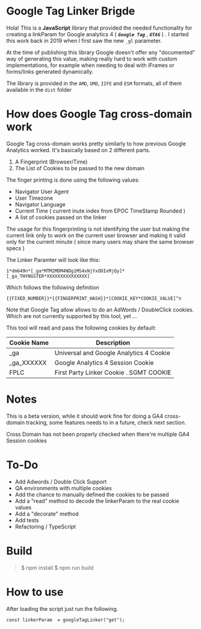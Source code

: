 # Google Tag Linker Brigde

Hola! This is a **JavaScript** library that provided the needed functionality for creating a linkParam for Google analytics 4 ( ***`Google Tag`*** , ***`GTAG`*** ) . I started this work back in 2019 when I first saw the new `_gl` parameter.

At the time of publishing this library Google doesn't offer any "documented" way of generating this value, making really hard to work with custom implementations, for example when needing to deal with iFrames or forms/links generated dynamically. 

The library is provided in the `AMD`, `UMD`, `IIFE` and `ESM` formats, all of them available in the `dist` folder

# How does Google Tag cross-domain work

Google Tag cross-domain works pretty similarly to how previous Google Analytics worked. It's basically based on 2 different parts. 

1. A Fingerprint (Browser/Time)
2. The List of Cookies to be passed to the new domain

The finger printing is done using the following values:

 - Navigator User Agent
 - User Timezone
 - Navigator Language
 - Current Time ( current inute index from EPOC TimeStamp Rounded )
 - A list of cookies passed on the linker

The usage for this fingerprinting is not identifying the user but making the current link only to work on the current user browser and making it valid only for the current minute ( since many users may share the same browser specs )

The Linker Paramter will look like this:

    1*dm649n*[_ga*MTM2MDM4NDg1MS4xNjYxODIxMjQy]*[_ga_THYNGSTER*XXXXXXXXXXXXXXX]

   
Which follows the following definition
    
    {{FIXED_NUMBER}}*{{FINGERPRINT_HASH}}*[COOKIE_KEY*COOKIE_VALUE]^n

Note that Google Tag allow allows to do an AdWords / DoubleClick cookies. Which are not currently supported by this tool, yet ...

This tool will read and pass the following cookies by default:

|Cookie Name|Description|
|--|--|
|_ga|Universal and Google Analytics 4 Cookie|
|_ga_XXXXXX|Google Analytics 4 Session Cookie|
|FPLC|First Party Linker Cookie . SGMT COOKIE|

# Notes
This is a beta version, while it should work fine for doing a GA4 cross-domain tracking, some features needs to in a future, check next section.

Cross Domain has not been properly checked when there're multiple GA4 Session cookies

# To-Do

 - Add Adwords / Double Click Support
 - QA environments with multiple cookies
 - Add the chance to manually defined the cookies to be passed
 - Add a "read" method to decode the linkerParam to the real cookie values
 - Add a "decorate" method
 - Add tests
 - Refactoring / TypeScript

# Build
> $ npm install
> $ npm run build
  

# How to use
After loading the script just run the following. 

    const linkerParam  = googleTagLinker("get");
